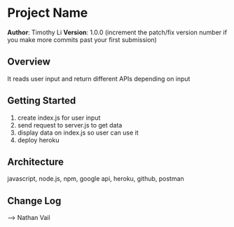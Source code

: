 # Project Name

**Author**: Timothy Li
**Version**: 1.0.0 (increment the patch/fix version number if you make more commits past your first submission)

## Overview

It reads user input and return different APIs depending on input

## Getting Started

1. create index.js for user input
2. send request to server.js to get data
3. display data on index.js so user can use it
4. deploy heroku

## Architecture

<!-- Provide a detailed description of the application design. What technologies (languages, libraries, etc) you're using, and any other relevant design information. -->

javascript, node.js, npm, google api, heroku, github, postman

## Change Log

<!-- Use this area to document the iterative changes made to your application as each feature is successfully implemented. Use time stamps. Here's an examples:

01-01-2001 4:59pm - Application now has a fully-functional express server, with a GET route for the location resource.

## Credits and Collaborations
<!-- Give credit (and a link) to other people or resources that helped you build this application. -->

-->
Nathan Vail
